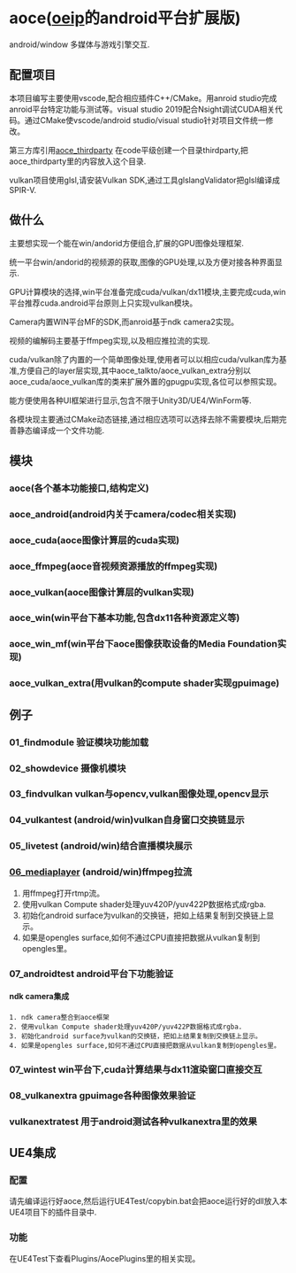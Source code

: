 # aoce([oeip](https://github.com/xxxzhou/oeip)的android平台扩展版)

android/window 多媒体与游戏引擎交互.

## 配置项目

本项目编写主要使用vscode,配合相应插件C++/CMake。用anroid studio完成anroid平台特定功能与测试等。visual studio 2019配合Nsight调试CUDA相关代码。通过CMake使vscode/android studio/visual studio针对项目文件统一修改。

第三方库引用[aoce_thirdparty](https://github.com/xxxzhou/aoce_thirdparty)
在code平级创建一个目录thirdparty,把aoce_thirdparty里的内容放入这个目录.

vulkan项目使用glsl,请安装Vulkan SDK,通过工具glslangValidator把glsl编译成SPIR-V.

## 做什么

主要想实现一个能在win/andorid方便组合,扩展的GPU图像处理框架.

统一平台win/andorid的视频源的获取,图像的GPU处理,以及方便对接各种界面显示.

GPU计算模块的选择,win平台准备完成cuda/vulkan/dx11模块,主要完成cuda,win平台推荐cuda.android平台原则上只实现vulkan模块。

Camera内置WIN平台MF的SDK,而anroid基于ndk camera2实现。

视频的编解码主要基于ffmpeg实现,以及相应推拉流的实现.

cuda/vulkan除了内置的一个简单图像处理,使用者可以以相应cuda/vulkan库为基准,方便自己的layer层实现,其中aoce_talkto/aoce_vulkan_extra分别以aoce_cuda/aoce_vulkan库的类来扩展外置的gpugpu实现,各位可以参照实现。

能方便使用各种UI框架进行显示,包含不限于Unity3D/UE4/WinForm等.

各模块现主要通过CMake动态链接,通过相应选项可以选择去除不需要模块,后期完善静态编译成一个文件功能.

## 模块

### aoce(各个基本功能接口,结构定义)

### aoce_android(android内关于camera/codec相关实现)

### aoce_cuda(aoce图像计算层的cuda实现)

### aoce_ffmpeg(aoce音视频资源播放的ffmpeg实现)

### aoce_vulkan(aoce图像计算层的vulkan实现)

### aoce_win(win平台下基本功能,包含dx11各种资源定义等)

### aoce_win_mf(win平台下aoce图像获取设备的Media Foundation实现)

### aoce_vulkan_extra(用vulkan的compute shader实现gpuimage)

## 例子

### 01_findmodule 验证模块功能加载

### 02_showdevice 摄像机模块

### 03_findvulkan vulkan与opencv,vulkan图像处理,opencv显示

### 04_vulkantest (android/win)vulkan自身窗口交换链显示

### 05_livetest (android/win)结合直播模块展示

### [06_mediaplayer](https://zhuanlan.zhihu.com/p/302285687) (android/win)ffmpeg拉流

1. 用ffmpeg打开rtmp流。
2. 使用vulkan Compute shader处理yuv420P/yuv422P数据格式成rgba.
3. 初始化android surface为vulkan的交换链，把如上结果复制到交换链上显示。
4. 如果是opengles surface,如何不通过CPU直接把数据从vulkan复制到opengles里。

### 07_androidtest android平台下功能验证

#### ndk camera集成

    1. ndk camera整合到aoce框架
    2. 使用vulkan Compute shader处理yuv420P/yuv422P数据格式成rgba.
    3. 初始化android surface为vulkan的交换链，把如上结果复制到交换链上显示。
    4. 如果是opengles surface,如何不通过CPU直接把数据从vulkan复制到opengles里。

### 07_wintest win平台下,cuda计算结果与dx11渲染窗口直接交互

### 08_vulkanextra gpuimage各种图像效果验证

### vulkanextratest 用于android测试各种vulkanextra里的效果

## UE4集成

### 配置

请先编译运行好aoce,然后运行UE4Test/copybin.bat会把aoce运行好的dll放入本UE4项目下的插件目录中.

### 功能

在UE4Test下查看Plugins/AocePlugins里的相关实现。
